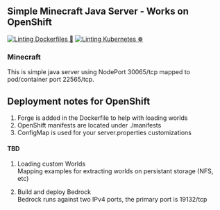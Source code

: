 ## Simple Minecraft Java Server - Works on OpenShift

[![Linting Dockerfiles 🐳](https://github.com/ocpdude/minecraft/actions/workflows/dockerfile-lint.yaml/badge.svg)](https://github.com/ocpdude/minecraft/actions/workflows/dockerfile-lint.yaml) [![Linting Kubernetes ☸️](https://github.com/ocpdude/minecraft/actions/workflows/kubernetes-lint.yaml/badge.svg)](https://github.com/ocpdude/minecraft/actions/workflows/kubernetes-lint.yaml)

### Minecraft
This is simple java server using NodePort 30065/tcp mapped to pod/container port 22565/tcp. 

## Deployment notes for OpenShift
1. Forge is added in the Dockerfile to help with loading worlds
2. OpenShift manifests are located under ./manifests
3. ConfigMap is used for your server.properties customizations

#### TBD 
1. Loading custom Worlds \
Mapping examples for extracting worlds on persistant storage (NFS, etc)

2. Build and deploy Bedrock \
Bedrock runs against two IPv4 ports, the primary port is 19132/tcp
